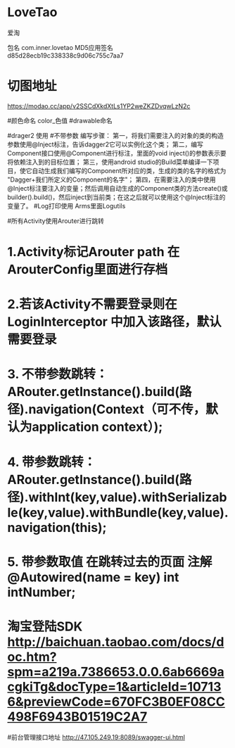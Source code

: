 # LoveTao
爱淘

包名
com.inner.lovetao
MD5应用签名
d85d28ecb19c338338c9d06c755c7aa7


# 切图地址
https://modao.cc/app/v2SSCdXkdXtLs1YP2weZKZDvqwLzN2c

#颜色命名
color_色值
#drawable命名



#drager2 使用
#不带参数
编写步骤：
第一，将我们需要注入的对象的类的构造参数使用@Inject标注，告诉dagger2它可以实例化这个类；
第二，编写Component接口使用@Component进行标注，里面的void inject()的参数表示要将依赖注入到的目标位置；
第三，使用android studio的Build菜单编译一下项目，使它自动生成我们编写的Component所对应的类，生成的类的名字的格式为 "Dagger+我们所定义的Component的名字"；
第四，在需要注入的类中使用@Inject标注要注入的变量；然后调用自动生成的Component类的方法create()或builder().build()，然后inject到当前类；在这之后就可以使用这个@Inject标注的变量了。
#Log打印使用 Arms里面Logutils

#所有Activity使用Arouter进行跳转 

  # 1.Activity标记Arouter path 在ArouterConfig里面进行存档 
  
  # 2.若该Activity不需要登录则在LoginInterceptor 中加入该路径，默认需要登录
  
  # 3. 不带参数跳转：   ARouter.getInstance().build(路径).navigation(Context（可不传，默认为application context）);
  
  # 4. 带参数跳转：  ARouter.getInstance().build(路径).withInt(key,value).withSerializable(key,value).withBundle(key,value).navigation(this);
  
  # 5. 带参数取值    在跳转过去的页面 注解  @Autowired(name = key)    int intNumber;  
# 淘宝登陆SDK     http://baichuan.taobao.com/docs/doc.htm?spm=a219a.7386653.0.0.6ab6669acgkiTg&docType=1&articleId=107136&previewCode=670FC3B0EF08CC498F6943B01519C2A7
#前台管理接口地址   http://47.105.249.19:8089/swagger-ui.html
                                               
                                     
